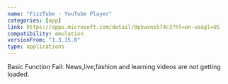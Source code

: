 ```yaml
---
name: "FizzTube - YouTube Player"
categories: [app]
link: https://apps.microsoft.com/detail/9p5wvns574c3?hl=en-us&gl=US
compatibility: emulation
versionFrom: "1.3.15.0"
type: applications
---
```


Basic Function Fail: News,live,fashion and learning videos are not getting loaded.